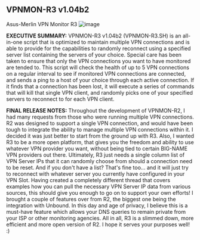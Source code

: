 ## VPNMON-R3 v1.04b2
Asus-Merlin VPN Monitor R3
![image](https://github.com/ViktorJp/VPNMON-R3/assets/97465574/bf3b1ae6-d25b-4c83-b4be-b2be49c1ad50)

**EXECUTIVE SUMMARY:** VPNMON-R3 v1.04b2 (VPNMON-R3.SH) is an all-in-one script that is optimized to maintain multiple VPN connections and is able to provide for the capabilities to randomly reconnect using a specified server list containing the servers of your choice. Special care has been taken to ensure that only the VPN connections you want to have monitored are tended to. This script will check the health of up to 5 VPN connections on a regular interval to see if monitored VPN connections are connected, and sends a ping to a host of your choice through each active connection. If it finds that a connection has been lost, it will execute a series of commands that will kill that single VPN client, and randomly picks one of your specified servers to reconnect to for each VPN client.

**FINAL RELEASE NOTES:** Throughout the development of VPNMON-R2, I had many requests from those who were running multiple VPN connections. R2 was designed to support a single VPN connection, and would have been tough to integrate the ability to manage multiple VPN connections within it. I decided it was just better to start from the ground up with R3. Also, I wanted R3 to be a more open platform, that gives you the freedom and ability to use whatever VPN provider you want, without being tied to certain BIG-NAME VPN providers out there. Ultimately, R3 just needs a single column list of VPN Server IPs that it can randomly choose from should a connection need to be reset. And if you don't have a list? That's fine too... and it will just try to reconnect with whatever server you currently have configured in your VPN Slot. Having created a completely different thread that covers examples how you can pull the necessary VPN Server IP data from various sources, this should give you enough to go on to support your own efforts! I brought a couple of features over from R2, the biggest one being the integration with Unbound. In this day and age of privacy, I believe this is a must-have feature which allows your DNS queries to remain private from your ISP or other monitoring agencies. All in all, R3 is a slimmed down, more efficient and more open version of R2. I hope it serves your purposes well! :)
